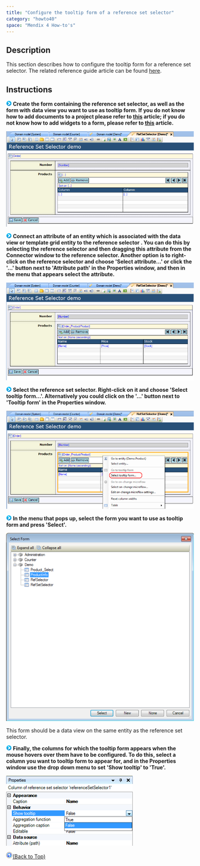 ```yaml
---
title: "Configure the tooltip form of a reference set selector"
category: "howto40"
space: "Mendix 4 How-to's"
---
```

## Description

This section describes how to configure the tooltip form for a reference set selector. The related reference guide article can be found [here](https://world.mendix.com/pages/releaseview.action?pageId=9699400).

## Instructions

![](attachments/819203/917932.png) **Create the form containing the reference set selector, as well as the form with data view you want to use as tooltip form. If you do not know how to add documents to a project please refer to [this](https://world.mendix.com/display/howto25/Add+documents+to+a+module) article; if you do not know how to add widgets to a form, please refer to [this](https://world.mendix.com/display/howto25/Add+a+widget+to+a+form) article.**

![](attachments/2621471/2752686.png)

![](attachments/819203/917932.png) **Connect an attribute of an entity which is associated with the data view or template grid entity to the reference selector . You can do this by selecting the reference selector and then dragging this attribute from the Connector window to the reference selector. Another option is to right-click on the reference selector and choose 'Select attribute...' or click the '...' button next to 'Attribute path' in the Properties window, and then in the menu that appears select the attribute.**

![](attachments/2621471/2752687.png)

![](attachments/819203/917932.png) **Select the reference set selector. Right-click on it and choose 'Select tooltip form...'. Alternatively you could click on the '...' button next to 'Tooltip form' in the Properties window.**

![](attachments/2621471/2752688.png)

![](attachments/819203/917932.png) **In the menu that pops up, select the form you want to use as tooltip form and press 'Select'.**

![](attachments/2621471/2752693.png)

This form should be a data view on the same entity as the reference set selector.

![](attachments/819203/917932.png) **Finally, the columns for which the tooltip form appears when the mouse hovers over them have to be configured. To do this, select a column you want to tooltip form to appear for, and in the Properties window use the drop down menu to set 'Show tooltip' to 'True'.**

![](attachments/2621471/2752692.png)

[![](attachments/819203/917564.png)](Configure+the+tooltip+form+of+a+reference+set+selector)[(Back to Top)](Configure+the+tooltip+form+of+a+reference+set+selector)